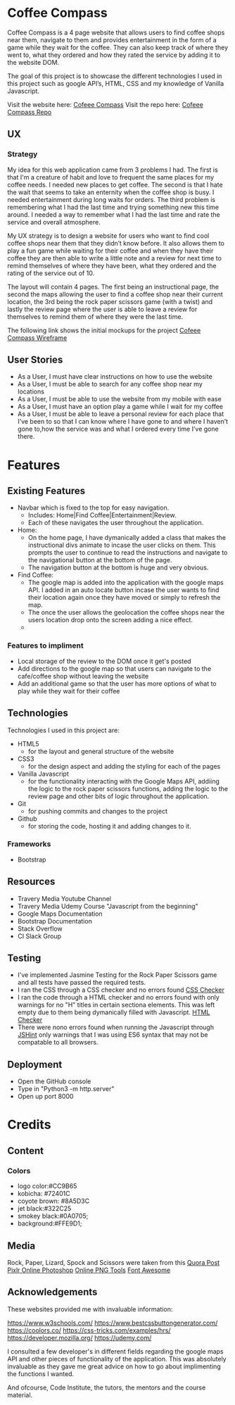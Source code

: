 # Coffee Compass
Coffee Compass is a 4 page website that allows users to find coffee shops near them, navigate to them and provides entertainment in the form of a game while they wait for the coffee. They can also keep track of where they went to, what they ordered and how they rated the service by adding it to the website DOM.

The goal of this project is to showcase the different technologies I used in this project such as google API’s, HTML, CSS and my knowledge of Vanilla Javascript.

Visit the website here:
[Cofeee Compass](https://xander-webdev.github.io/Coffee-Compass/index.html)
Visit the repo here:
[Cofeee Compass Repo](https://github.com/xander-webdev/Coffee-Compass)


## UX

### Strategy
My idea for this web application came from 3 problems I had. The first is that I'm a creature of habit and love to frequent the same places for my coffee needs. I needed new places to get coffee. The second is that I hate the wait that seems to take an enternity when the coffee shop is busy. I needed entertainment during long waits for orders. The third problem is remembering what I had the last time and trying something new this time around. I needed a way to remember what I had the last time and rate the service and overall atmosphere.

My UX strategy is to design a website for users who want to find cool coffee shops near them that they didn’t know before. It also allows them to play a fun game while waiting for their coffee and when they have their coffee they are then able to write a little note and a review for next time to remind themselves of where they have been, what they ordered and the rating of the service out of 10. 


The layout will contain 4 pages. 
The first being an instructional page, the second the maps allowing the user to find a coffee shop near their current location, the 3rd being the rock paper scissors game (with a twist) and lastly the review page where the user is able to leave a review for themselves to remind them of where they were the last time.


The following link shows the initial mockups for the project 
[Cofeee Compass Wireframe](https://ee18e533-dddb-4f8c-924e-a2a42bd4a058.ws-eu01.gitpod.io/files/download/?id=9c1d06b4-f7a7-45fc-bfa9-8b51dddd82cc)

## User Stories
- As a User, I must have clear instructions on how to use the website
- As a User, I must be able to search for any coffee shop near my locations
- As a User, I must be able to use the website from my mobile with ease
- As a User, I must have an option play a game while I wait for my coffee
- As a User, I must be able to leave a personal review for each place that I’ve been to so that I can know where I have gone to and where I haven’t gone to,how the service was and what I ordered every time I’ve gone there.


# Features
## Existing Features
- Navbar which is fixed to the top for easy navigation. 
    - Includes: Home|Find Coffee|Entertainment|Review.
    - Each of these navigates the user throughout the application.
- Home:
    - On the home page, I have dymanically added a class that makes the instructional divs animate to incase the user clicks on them. This prompts the user to continue to read the instructions and navigate to the navigational button at the bottom of the page.
    - The navigation button at the bottom is huge and very obvious. 
- Find Coffee:
    - The google map is added into the application with the google maps API. I added in an auto locate button incase the user wants to find their location again once they have moved or simply to refresh the map.
    - The once the user allows the geolocation the coffee shops near the users location drop onto the screen adding a nice effect.
    - 

### Features to impliment
- Local storage of the review to the DOM once it get's posted
- Add directions to the google map so that users can navigate to the cafe/coffee shop without leaving the website
- Add an additional game so that the user has more options of what to play while they wait for their coffee

## Technologies
Technologies I used in this project are:
- HTML5
    - for the layout and general structure of the website
- CSS3
    - for the design aspect and adding the styling for each of the pages
- Vanilla Javascript
    - for the functionality interacting with the Google Maps API, addiing the logic to the rock paper scissors functions, adding the logic to the review page and other bits of logic throughout the application.
- Git 
    - for pushing commits and changes to the project
- Github
    - for storing the code, hosting it and adding changes to it.

### Frameworks
- Bootstrap


## Resources
- Travery Media Youtube Channel 
- Travery Media Udemy Course "Javascript from the beginning"
- Google Maps Documentation
- Bootstrap Documentation
- Stack Overflow
- CI Slack Group


## Testing
- I've implemented Jasmine Testing for the Rock Paper Scissors game and all tests have passed the required tests.
- I ran the CSS through a CSS checker and no errors found [CSS Checker](https://jigsaw.w3.org/css-validator/)
- I ran the code through a HTML checker and no errors found with only warnings for no "H" titles in certain sectiona elements. This was left empty due to them being dymanically filled with Javascript. [HTML Checker](https://validator.w3.org/nu/#l96c39)
- There were nono errors found when running the Javascript through [JSHint](https://jshint.com/) only warnings that I was using ES6 syntax that may not be compatable to all browsers.

## Deployment
- Open the GitHub console
- Type in "Python3 -m http.server"
- Open up port 8000

# Credits
## Content
### Colors
- logo color:#CC9B65
- kobicha: #72401C
- coyote brown: #8A5D3C
- jet black:#322C25
- smokey black:#0A0705;
- background:#FFE9D1;
## Media
Rock, Paper, Lizard, Spock and Scissors were taken from this [Quora Post](https://www.quora.com/What-are-other-variations-of-rock-scissors-paper-hand-game)
[Pixlr Online Photoshop](https://pixlr.com/x/)
[Online PNG Tools](https://onlinepngtools.com/create-transparent-png)
[Font Awesome](https://fontawesome.com/)

## Acknowledgements

These websites provided me with invaluable information:

https://www.w3schools.com/
https://www.bestcssbuttongenerator.com/
https://coolors.co/
https://css-tricks.com/examples/hrs/
https://developer.mozilla.org/
https://udemy.com/

I consulted a few developer's in different fields regarding the google maps API and other pieces of functionality of the application. This was absolutely invaluable as they gave me great advice on how to go about implimenting the functions I wanted. 

And ofcourse, Code Institute, the tutors, the mentors and the course material. 



